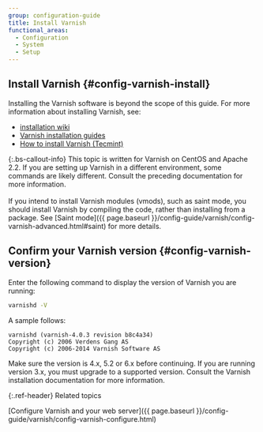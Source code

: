 ```yaml
---
group: configuration-guide
title: Install Varnish
functional_areas:
  - Configuration
  - System
  - Setup
---
```


## Install Varnish {#config-varnish-install}

Installing the Varnish software is beyond the scope of this guide. For more information about installing Varnish, see:

*  [installation wiki](http://wiki.mikejung.biz/Varnish)
*  [Varnish installation guides](https://www.varnish-cache.org/docs)
*  [How to install Varnish (Tecmint)](http://www.tecmint.com/install-varnish-cache-web-accelerator)

{:.bs-callout-info}
This topic is written for Varnish on CentOS and Apache 2.2. If you are setting up Varnish in a different environment, some commands are likely different. Consult the preceding documentation for more information.<br><br>If you intend to install Varnish modules (vmods), such as saint mode, you should install Varnish by compiling the code, rather than installing from a package. See [Saint mode]({{ page.baseurl }}/config-guide/varnish/config-varnish-advanced.html#saint) for more details.

## Confirm your Varnish version {#config-varnish-version}

Enter the following command to display the version of Varnish you are running:

```bash
varnishd -V
```

A sample follows:

```terminal
varnishd (varnish-4.0.3 revision b8c4a34)
Copyright (c) 2006 Verdens Gang AS
Copyright (c) 2006-2014 Varnish Software AS
```

Make sure the version is 4.x, 5.2 or 6.x before continuing. If you are running version 3.x, you must upgrade to a supported version. Consult the Varnish installation documentation for more information.

{:.ref-header}
Related topics

[Configure Varnish and your web server]({{ page.baseurl }}/config-guide/varnish/config-varnish-configure.html)
